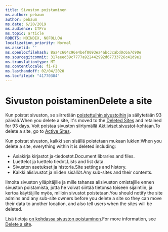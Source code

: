```yaml
---
title: Sivuston poistaminen
ms.author: pebaum
author: pebaum
ms.date: 6/20/2019
ms.audience: ITPro
ms.topic: article
ROBOTS: NOINDEX, NOFOLLOW
localization_priority: Normal
ms.assetid: ''
ms.openlocfilehash: 8aa4c604c96e4bef0093ea4abc3cabd0c6a7d90e
ms.sourcegitcommit: 317eeed39c7777a922442992d67733726c41d9e1
ms.translationtype: MT
ms.contentlocale: fi-FI
ms.lasthandoff: 02/04/2020
ms.locfileid: "41770384"
---
```

# <a name="delete-a-site"></a><span data-ttu-id="e4451-102">Sivuston poistaminen</span><span class="sxs-lookup"><span data-stu-id="e4451-102">Delete a site</span></span>

<span data-ttu-id="e4451-103">Kun poistat sivuston, se siirretään [poistettuihin sivustoihin](https://admin.microsoft.com/sharepoint) ja säilytetään 93 päivää.</span><span class="sxs-lookup"><span data-stu-id="e4451-103">When you delete a site, it's moved to the [Deleted Sites](https://admin.microsoft.com/sharepoint) and retained for 93 days.</span></span> <span data-ttu-id="e4451-104">Voit poistaa sivuston siirtymällä [Aktiiviset sivustot](https://admin.microsoft.com/sharepoint?page=sitemanagement&modern=true)-kohtaan.</span><span class="sxs-lookup"><span data-stu-id="e4451-104">To delete a site, go to [Active Sites](https://admin.microsoft.com/sharepoint?page=sitemanagement&modern=true).</span></span> 

<span data-ttu-id="e4451-105">Kun poistat sivuston, kaikki sen sisällä poistetaan mukaan lukien:</span><span class="sxs-lookup"><span data-stu-id="e4451-105">When you delete a site, everything within it is deleted including:</span></span>

- <span data-ttu-id="e4451-106">Asiakirja kirjastot ja-tiedostot.</span><span class="sxs-lookup"><span data-stu-id="e4451-106">Document libraries and files.</span></span>
- <span data-ttu-id="e4451-107">Luettelot ja luettelo tiedot.</span><span class="sxs-lookup"><span data-stu-id="e4451-107">Lists and list data.</span></span>
- <span data-ttu-id="e4451-108">Sivuston asetukset ja historia.</span><span class="sxs-lookup"><span data-stu-id="e4451-108">Site settings and history.</span></span>
- <span data-ttu-id="e4451-109">Kaikki alisivustot ja niiden sisällöt.</span><span class="sxs-lookup"><span data-stu-id="e4451-109">Any sub-sites and their contents.</span></span>

<span data-ttu-id="e4451-110">Ilmoita sivuston ylläpitäjille ja mille tahansa alisivuston omistajille ennen sivuston poistamista, jotta he voivat siirtää tietonsa toiseen sijaintiin, ja kertoa käyttäjille myös, milloin sivustot poistetaan.</span><span class="sxs-lookup"><span data-stu-id="e4451-110">You should notify the site admins and any sub-site owners before you delete a site so they can move their data to another location, and also tell users when the sites will be deleted.</span></span>

<span data-ttu-id="e4451-111">Lisä tietoja [on kohdassa sivuston poistaminen](https://docs.microsoft.com/sharepoint/delete-site-collection).</span><span class="sxs-lookup"><span data-stu-id="e4451-111">For more information, see [Delete a site](https://docs.microsoft.com/sharepoint/delete-site-collection).</span></span>
